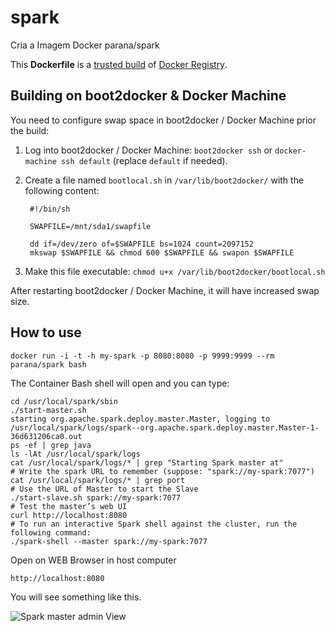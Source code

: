 # spark

Cria a Imagem Docker parana/spark

This **Dockerfile** is a [trusted build](https://hub.docker.com/r/parana/spark/) of [Docker Registry](https://hub.docker.com/).

## Building on boot2docker & Docker Machine

You need to configure swap space in boot2docker / Docker Machine prior the build:

1. Log into boot2docker / Docker Machine: `boot2docker ssh` or `docker-machine ssh default` (replace `default` if needed).
2. Create a file named `bootlocal.sh` in `/var/lib/boot2docker/` with the following content:

        #!/bin/sh

        SWAPFILE=/mnt/sda1/swapfile

        dd if=/dev/zero of=$SWAPFILE bs=1024 count=2097152
        mkswap $SWAPFILE && chmod 600 $SWAPFILE && swapon $SWAPFILE

3. Make this file executable: `chmod u+x /var/lib/boot2docker/bootlocal.sh`

After restarting boot2docker / Docker Machine, it will have increased swap size.

## How to use


```
docker run -i -t -h my-spark -p 8080:8080 -p 9999:9999 --rm parana/spark bash
```

The Container Bash shell will open and you can type:

```
cd /usr/local/spark/sbin
./start-master.sh 
starting org.apache.spark.deploy.master.Master, logging to /usr/local/spark/logs/spark--org.apache.spark.deploy.master.Master-1-36d631206ca0.out
ps -ef | grep java 
ls -lAt /usr/local/spark/logs
cat /usr/local/spark/logs/* | grep "Starting Spark master at"
# Write the spark URL to remember (suppose: "spark://my-spark:7077")
cat /usr/local/spark/logs/* | grep port
# Use the URL of Master to start the Slave
./start-slave.sh spark://my-spark:7077
# Test the master’s web UI
curl http://localhost:8080
# To run an interactive Spark shell against the cluster, run the following command:
./spark-shell --master spark://my-spark:7077
```

Open on WEB Browser in host computer

```
http://localhost:8080
```

You will see something like this.

![Spark master admin View](https://raw.githubusercontent.com/joao-parana/spark/master/docs/images/spark-master-admin.png)

